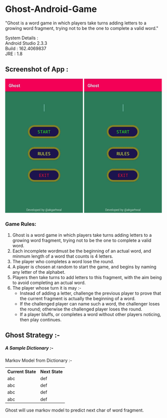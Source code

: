 # Ghost-Android-Game

</b>"Ghost is a word game in which players take turns adding letters to a growing word fragment, trying not to be the one to complete a valid word."</b>

System Details : <br>
Android Studio 2.3.3 <br>
Build : 162.4069837 <br>
JRE : 1.8 <br>

<h2>Screenshot of App :</h2>

<p float="left">
<img src="ghost.gif" width="250"/>
<img src="ghost.gif" width="250"/>
</p>

<h3>Game Rules: </h3>
<ol>
  <li>Ghost is a word game in which players take turns adding letters to a growing word fragment, trying not to be the one to complete a valid word.</li>
  <li>Each incomplete wordmust be the beginning of an actual word, and  minmum length of a word that counts is 4 letters.</li>
  <li>The player who completes a word lose the round.</li>
  <li>A player is chosen at random to start the game, and begins by naming any letter of the alphabet.</li>
  <li>Players then take turns to add letters to this fragment, with the aim being to avoid completing an actual word.</li>
  <li>The player whose turn it is may :- 
    <ul>
    <li> Instead of adding a letter, challenge the previous player to prove that the current fragment is actually the beginning of a word.</li>
    <li> If the challenged player can name such a word, the challenger loses the round; otherwise the challenged player loses the round.</li>
    <li> If a player bluffs, or completes a word without other players noticing, then play continues.</li>
    </ul>
  </li>     
</ol>

<h2>Ghost Strategy :-</h2>
<h5>A Sample Dictionary :-</h5>



Markov Model from Dictionary :- 
<table>
 <th>Current State</th>
 <th>Next State</th>
 <tr> <td>abc</td>
     <td>def</td>
 </tr>
 <tr> <td>abc</td>
     <td>def</td>
 </tr>
 <tr> <td>abc</td>
     <td>def</td>
 </tr>
 <tr> <td>abc</td>
     <td>def</td>
 </tr>
</table>

<bold>Ghost will use markov model to predict next char of word fragment.</bold>
